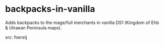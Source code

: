 # backpacks-in-vanilla

Adds backpacks to the mage/full merchants in vanilla DS1 (Kingdom of Ehb & Utraean Peninsula maps).

src: foerstj
